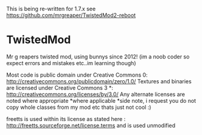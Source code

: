 This is being re-written for 1.7.x see https://github.com/mrgreaper/TwistedMod2-reboot


TwistedMod
==========

Mr g reapers twisted mod, using bunnys since 2012! (im a noob coder so expect errors and mistakes etc..im learning though)

Most code is public domain under Creative Commons 0: http://creativecommons.org/publicdomain/zero/1.0/
Textures and binaries are licensed under Creative Commons 3 *: http://creativecommons.org/licenses/by/3.0/
Any alternate licenses are noted where appropriate
*where applicable
*side note, i request you do not copy whole classes from my mod etc thats just not cool :)

freetts is used within its license as stated here : http://freetts.sourceforge.net/license.terms
and is used unmodified 
